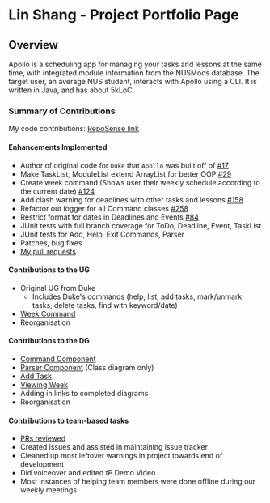 # Lin Shang - Project Portfolio Page

## Overview
Apollo is a scheduling app for managing your tasks and lessons at the same time, 
with integrated module information from the NUSMods database. 
The target user, an average NUS student, interacts with Apollo using a CLI. 
It is written in Java, and has about 5kLoC. 

### Summary of Contributions
My code contributions: [RepoSense link](https://nus-cs2113-ay2223s2.github.io/tp-dashboard/?search=honglinshang&breakdown=true)    
#### Enhancements Implemented
- Author of original code for `Duke` that `Apollo` was built off of [#17](https://github.com/AY2223S2-CS2113-T13-4/tp/pull/17)
- Make TaskList, ModuleList extend ArrayList for better OOP [#29](https://github.com/AY2223S2-CS2113-T13-4/tp/pull/29)
- Create week command (Shows user their weekly schedule according to the current date) [#124](https://github.com/AY2223S2-CS2113-T13-4/tp/pull/124)
- Add clash warning for deadlines with other tasks and lessons [#158](https://github.com/AY2223S2-CS2113-T13-4/tp/pull/158)
- Refactor out logger for all Command classes [#258](https://github.com/AY2223S2-CS2113-T13-4/tp/pull/258)
- Restrict format for dates in Deadlines and Events [#84](https://github.com/AY2223S2-CS2113-T13-4/tp/pull/84)
- JUnit tests with full branch coverage for ToDo, Deadline, Event, TaskList
- JUnit tests for Add, Help, Exit Commands, Parser
- Patches, bug fixes
- [My pull requests](https://github.com/AY2223S2-CS2113-T13-4/tp/pulls?q=is%3Apr+author%3Ahonglinshang+)
#### Contributions to the UG
- Original UG from Duke
  - Includes Duke's commands (help, list, add tasks, mark/unmark tasks, delete tasks, find with keyword/date)
- [Week Command](https://github.com/AY2223S2-CS2113-T13-4/tp/blob/master/docs/UserGuide.md#week---viewing-weekly-schedule)
- Reorganisation

<div style="page-break-after: always;"></div>

#### Contributions to the DG
- [Command Component](https://github.com/AY2223S2-CS2113-T13-4/tp/blob/master/docs/DeveloperGuide.md#command-component)
- [Parser Component](https://github.com/AY2223S2-CS2113-T13-4/tp/blob/master/docs/DeveloperGuide.md#parser-component)  (Class diagram only)
- [Add Task](https://github.com/AY2223S2-CS2113-T13-4/tp/blob/master/docs/DeveloperGuide.md#add-task)
- [Viewing Week](https://github.com/AY2223S2-CS2113-T13-4/tp/blob/master/docs/DeveloperGuide.md#viewing-week)
- Adding in links to completed diagrams
- Reorganisation
#### Contributions to team-based tasks
- [PRs reviewed](https://github.com/AY2223S2-CS2113-T13-4/tp/pulls?q=is%3Apr+reviewed-by%3Ahonglinshang+)
- Created issues and assisted in maintaining issue tracker
- Cleaned up most leftover warnings in project towards end of development
- Did voiceover and edited tP Demo Video
- Most instances of helping team members were done offline during our weekly meetings
